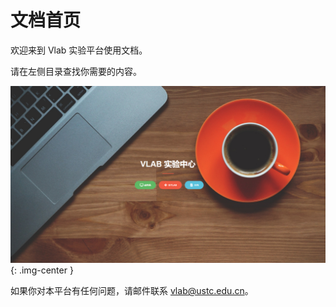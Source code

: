 # 文档首页

欢迎来到 Vlab 实验平台使用文档。

请在左侧目录查找你需要的内容。

[![Home page](images/home.png)](https://vlab.ustc.edu.cn){: .img-center }

如果你对本平台有任何问题，请邮件联系 [vlab@ustc.edu.cn](mailto:vlab@ustc.edu.cn)。
